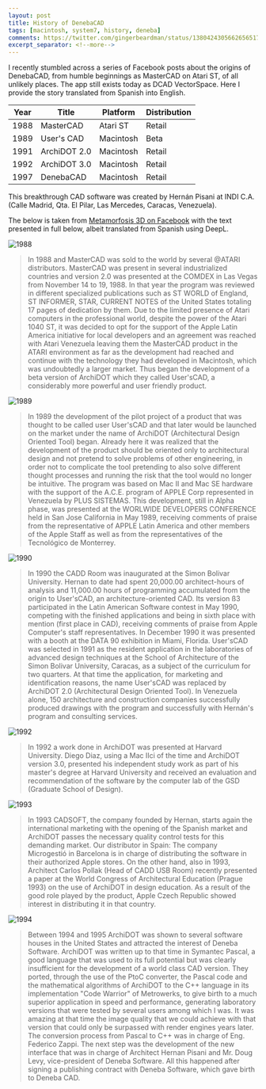 ```yaml
---
layout: post
title: History of DenebaCAD
tags: [macintosh, system7, history, deneba]
comments: https://twitter.com/gingerbeardman/status/1380424305662656517
excerpt_separator: <!--more-->
---
```


I recently stumbled across a series of Facebook posts about the origins of DenebaCAD, from humble beginnings as MasterCAD on Atari ST, of all unlikely places. The app still exists today as DCAD VectorSpace. Here I provide the story translated from Spanish into English.

<!--more-->

| Year | Title | Platform | Distribution |
|------|-------|----------|--------------|
| 1988 | MasterCAD | Atari ST | Retail |
| 1989 | User's CAD | Macintosh | Beta |
| 1991 | ArchiDOT 2.0 | Macintosh | Retail |
| 1992 | ArchiDOT 3.0 | Macintosh | Retail |
| 1997 | DenebaCAD | Macintosh | Retail |

This breakthrough CAD software was created by Hernán Pisani at INDI C.A. (Calle Madrid, Qta. El Pilar, Las Mercedes, Caracas, Venezuela).

The below is taken from [Metamorfosis 3D on Facebook](https://www.facebook.com/page/226466162072375/search/?q=archidot) with the text presented in full below, albeit translated from Spanish using DeepL.

![1988](/images/posts/history-of-deneba-cad-1.jpg)

>In 1988 and MasterCAD was sold to the world by several @ATARI distributors.
MasterCAD was present in several industrialized countries and version 2.0 was presented at the COMDEX in Las Vegas from November 14 to 19, 1988.
In that year the program was reviewed in different specialized publications such as ST WORLD of England, ST INFORMER, STAR, CURRENT NOTES of the United States totaling 17 pages of dedication by them.
Due to the limited presence of Atari computers in the professional world, despite the power of the Atari 1040 ST, it was decided to opt for the support of the Apple Latin America initiative for local developers and an agreement was reached with Atari Venezuela leaving them the MasterCAD product in the ATARI environment as far as the development had reached and continue with the technology they had developed in Macintosh, which was undoubtedly a larger market.
Thus began the development of a beta version of ArchiDOT which they called User'sCAD, a considerably more powerful and user friendly product.

![1989](/images/posts/history-of-deneba-cad-2.jpg)

>In 1989 the development of the pilot project of a product that was thought to be called user User'sCAD and that later would be launched on the market under the name of ArchiDOT (Architectural Design Oriented Tool) began.
Already here it was realized that the development of the product should be oriented only to architectural design and not pretend to solve problems of other engineering, in order not to complicate the tool pretending to also solve different thought processes and running the risk that the tool would no longer be intuitive.
The program was based on Mac II and Mac SE hardware with the support of the A.C.E. program of APPLE Corp represented in Venezuela by PLUS SISTEMAS.
This development, still in Alpha phase, was presented at the WORLWIDE DEVELOPERS CONFERENCE held in San Jose California in May 1989, receiving comments of praise from the representative of APPLE Latin America and other members of the Apple Staff as well as from the representatives of the Tecnológico de Monterrey.

![1990](/images/posts/history-of-deneba-cad-3.jpg)

>In 1990 the CADD Room was inaugurated at the Simon Bolivar University.
Hernan to date had spent 20,000.00 architect-hours of analysis and 11,000.00 hours of programming accumulated from the origin to User'sCAD, an architecture-oriented CAD.
Its version ß3 participated in the Latin American Software contest in May 1990, competing with the finished applications and being in sixth place with mention (first place in CAD), receiving comments of praise from Apple Computer's staff representatives. In December 1990 it was presented with a booth at the DATA 90 exhibition in Miami, Florida. User'sCAD was selected in 1991 as the resident application in the laboratories of advanced design techniques at the School of Architecture of the Simon Bolivar University, Caracas, as a subject of the curriculum for two quarters.
At that time the application, for marketing and identification reasons, the name User'sCAD was replaced by ArchiDOT 2.0 (Architectural Design Oriented Tool).
In Venezuela alone, 150 architecture and construction companies successfully produced drawings with the program and
successfully with Hernán's program and consulting services.

![1992](/images/posts/history-of-deneba-cad-4.jpg)

>In 1992 a work done in ArchiDOT was presented at Harvard University.
Diego Diaz, using a Mac IIci of the time and ArchiDOT version 3.0, presented his independent study work as part of his master's degree at Harvard University and received an evaluation and recommendation of the software by the computer lab of the GSD (Graduate School of Design).

![1993](/images/posts/history-of-deneba-cad-5.jpg)

>In 1993 CADSOFT, the company founded by Hernan, starts again the international marketing with the opening of the Spanish market and ArchiDOT passes the necessary quality control tests for this demanding market.
Our distributor in Spain: The company Microgestió in Barcelona is in charge of distributing the software in their authorized Apple stores.
On the other hand, also in 1993, Architect Carlos Pollak (Head of CADD USB Room) recently presented a paper at the World Congress of Architectural Education (Prague 1993) on the use of ArchiDOT in design education. As a result of the good role played by the product, Apple Czech Republic showed interest in distributing it in that country.

![1994](/images/posts/history-of-deneba-cad-6.jpg)

>Between 1994 and 1995 ArchiDOT was shown to several software houses in the United States and attracted the interest of Deneba Software.
ArchiDOT was written up to that time in Symantec Pascal, a good language that was used to its full potential but was clearly insufficient for the development of a world class CAD version.
They ported, through the use of the PtoC converter, the Pascal code and the mathematical algorithms of ArchiDOT to the C++ language in its implementation "Code Warrior" of Metrowerks, to give birth to a much superior application in speed and performance, generating laboratory versions that were tested by several users among which I was. It was amazing at that time the image quality that we could achieve with that version that could only be surpassed with render engines years later.
The conversion process from Pascal to C++ was in charge of Eng. Federico Zappi.
The next step was the development of the new interface that was in charge of Architect Hernan Pisani and Mr. Doug Levy, vice-president of Deneba Software. All this happened after signing a publishing contract with Deneba Software, which gave birth to Deneba CAD.